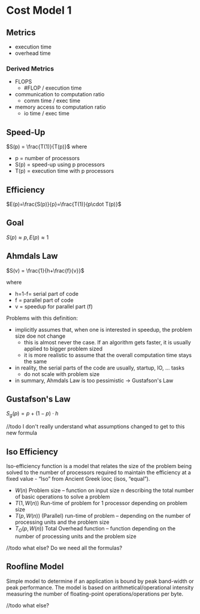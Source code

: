 # Cost Model 1

## Metrics

- execution time
- overhead time

### Derived Metrics

- FLOPS
  - \#FLOP / execution time
- communication to computation ratio 
  - comm time / exec time
- memory access to computation ratio
  - io time / exec time

## Speed-Up

$S(p) = \frac{T(1)}{T(p)}$ where

- p = number of processors
- S(p) = speed-up using p processors
- T(p) = execution time with p processors

## Efficiency

$E(p)=\frac{S(p)}{p}=\frac{T(1)}{p\cdot T(p)}$

## Goal

$S(p)\approx p, E(p) \approx 1$

## Ahmdals Law

$S(v) = \frac{1}{h+\frac{f}{v}}$

where

- h=1-f= serial part of code
- f = parallel part of code
- v = speedup for parallel part (f)

Problems with this definition:

- implicitly assumes that, when one is interested in speedup, the problem size doe not change
  - this is almost never the case. If an algorithm gets faster, it is usually applied to bigger problem sized
  - it is more realistic to assume that the overall computation time stays the same
- in reality, the serial parts of the code are usually, startup, IO, ... tasks
  - do not scale with problem size
- in summary, Ahmdals Law is too pessimistic $\rightarrow$ Gustafson's Law

## Gustafson's Law

$S_g(p)=p+(1-p)\cdot h$

//todo I don't really understand what assumptions changed to get to this new formula

## Iso Efficiency

Iso-efficiency function is a model that relates the size of the problem being
solved to the number of processors required to maintain the efficiency at a
fixed value - “Iso” from Ancient Greek ἴσος (ísos, “equal”).

- $W(n)$ Problem size – function on input size n describing the total number of basic operations to solve a problem
- $T(1,W(n))$ Run-time of problem for 1 processor depending on problem size
- $T(p,W(n))$ (Parallel) run-time of problem – depending on the number of processing units and the problem size
- $T_O(p,W(n))$ Total Overhead function – function depending on the number of processing units and the problem size

//todo what else? Do we need all the formulas?

## Roofline Model

Simple model to determine if an application is bound by peak band-width or peak performance.
The model is based on arithmetical/operational intensity measuring the number of floating-point operations/operations per byte.

//todo what else?
